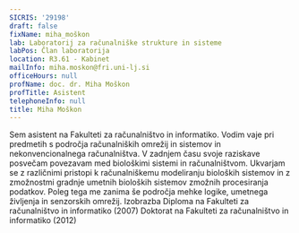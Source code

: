 ```yaml
---
SICRIS: '29198'
draft: false
fixName: miha_moškon
lab: Laboratorij za računalniške strukture in sisteme
labPos: Član laboratorija
location: R3.61 - Kabinet
mailInfo: miha.moskon@fri.uni-lj.si
officeHours: null
profName: doc. dr. Miha Moškon
profTitle: Asistent
telephoneInfo: null
title: Miha Moškon
---
```



Sem asistent na Fakulteti za računalništvo in informatiko. Vodim vaje pri predmetih s področja računalniških omrežij in sistemov in nekonvencionalnega računalništva. V zadnjem času svoje raziskave posvečam povezavam med biološkimi sistemi in računalništvom. Ukvarjam se z različnimi pristopi k računalniškemu modeliranju bioloških sistemov in z zmožnostmi gradnje umetnih bioloških sistemov zmožnih procesiranja podatkov. Poleg tega me zanima še področja mehke logike, umetnega življenja in senzorskih omrežij.
Izobrazba
Diploma na Fakulteti za računalništvo in informatiko (2007)
Doktorat na Fakulteti za računalništvo in informatiko (2012)